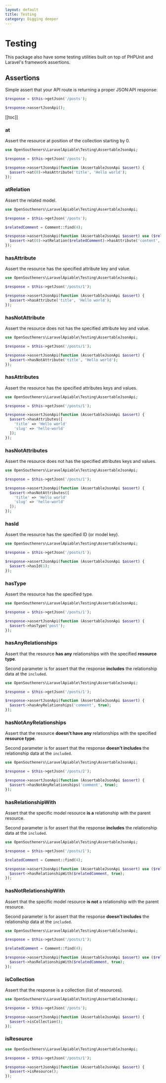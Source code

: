 ```yaml
---
layout: default
title: Testing
category: Digging deeper
---
```


# Testing

This package also have some testing utilities built on top of PHPUnit and Laravel's framework assertions.

## Assertions

Simple assert that your API route is returning a proper JSON:API response:

```php
$response = $this->getJson('/posts');

$response->assertJsonApi();
```

[[toc]]

### at

Assert the resource at position of the collection starting by 0.

```php
use OpenSoutheners\LaravelApiable\Testing\AssertableJsonApi;

$response = $this->getJson('/posts');

$response->assertJsonApi(function (AssertableJsonApi $assert) {
  $assert->at(0)->hasAttribute('title', 'Hello world');
});
```

### atRelation

Assert the related model.

```php
use OpenSoutheners\LaravelApiable\Testing\AssertableJsonApi;

$response = $this->getJson('/posts');

$relatedComment = Comment::find(4);

$response->assertJsonApi(function (AssertableJsonApi $assert) use ($relatedComment) {
  $assert->at(0)->atRelation($relatedComment)->hasAttribute('content', 'Foo bar');
});
```

### hasAttribute

Assert the resource has the specified attribute key and value.

```php
use OpenSoutheners\LaravelApiable\Testing\AssertableJsonApi;

$response = $this->getJson('/posts/1');

$response->assertJsonApi(function (AssertableJsonApi $assert) {
  $assert->hasAttribute('title', 'Hello world');
});
```

### hasNotAttribute <Badge type="tip" text="1.1.0" vertical="middle" />

Assert the resource does not has the specified attribute key and value.

```php
use OpenSoutheners\LaravelApiable\Testing\AssertableJsonApi;

$response = $this->getJson('/posts/1');

$response->assertJsonApi(function (AssertableJsonApi $assert) {
  $assert->hasNotAttribute('title', 'Hello world');
});
```

### hasAttributes

Assert the resource has the specified attributes keys and values.

```php
use OpenSoutheners\LaravelApiable\Testing\AssertableJsonApi;

$response = $this->getJson('/posts/1');

$response->assertJsonApi(function (AssertableJsonApi $assert) {
  $assert->hasAttributes([
    'title' => 'Hello world'
    'slug' => 'hello-world'
  ]);
});
```

### hasNotAttributes <Badge type="tip" text="1.1.0" vertical="middle" />

Assert the resource does not has the specified attributes keys and values.

```php
use OpenSoutheners\LaravelApiable\Testing\AssertableJsonApi;

$response = $this->getJson('/posts/1');

$response->assertJsonApi(function (AssertableJsonApi $assert) {
  $assert->hasNotAttributes([
    'title' => 'Hello world'
    'slug' => 'hello-world'
  ]);
});
```

### hasId

Assert the resource has the specified ID (or model key).

```php
use OpenSoutheners\LaravelApiable\Testing\AssertableJsonApi;

$response = $this->getJson('/posts/1');

$response->assertJsonApi(function (AssertableJsonApi $assert) {
  $assert->hasId(1);
});
```

### hasType

Assert the resource has the specified type.

```php
use OpenSoutheners\LaravelApiable\Testing\AssertableJsonApi;

$response = $this->getJson('/posts/1');

$response->assertJsonApi(function (AssertableJsonApi $assert) {
  $assert->hasType('post');
});
```

### hasAnyRelationships

Assert that the resource **has any** relationships with the specified **resource type**.

Second parameter is for assert that the response **includes** the relationship data at the `included`.

```php
use OpenSoutheners\LaravelApiable\Testing\AssertableJsonApi;

$response = $this->getJson('/posts/1');

$response->assertJsonApi(function (AssertableJsonApi $assert) {
  $assert->hasAnyRelationships('comment', true);
});
```

### hasNotAnyRelationships

Assert that the resource **doesn't have any** relationships with the specified **resource type**.

Second parameter is for assert that the response **doesn't includes** the relationship data at the `included`.

```php
use OpenSoutheners\LaravelApiable\Testing\AssertableJsonApi;

$response = $this->getJson('/posts/2');

$response->assertJsonApi(function (AssertableJsonApi $assert) {
  $assert->hasNotAnyRelationships('comment', true);
});
```

### hasRelationshipWith

Assert that the specific model resource **is a** relationship with the parent resource.

Second parameter is for assert that the response **includes** the relationship data at the `included`.

```php
use OpenSoutheners\LaravelApiable\Testing\AssertableJsonApi;

$response = $this->getJson('/posts/1');

$relatedComment = Comment::find(4);

$response->assertJsonApi(function (AssertableJsonApi $assert) use ($relatedComment) {
  $assert->hasRelationshipWith($relatedComment, true);
});
```

### hasNotRelationshipWith

Assert that the specific model resource **is not** a relationship with the parent resource.

Second parameter is for assert that the response **doesn't includes** the relationship data at the `included`.

```php
use OpenSoutheners\LaravelApiable\Testing\AssertableJsonApi;

$response = $this->getJson('/posts/1');

$relatedComment = Comment::find(4);

$response->assertJsonApi(function (AssertableJsonApi $assert) use ($relatedComment) {
  $assert->hasRelationshipWith($relatedComment, true);
});
```

### isCollection

Assert that the response is a collection (list of resources).

```php
use OpenSoutheners\LaravelApiable\Testing\AssertableJsonApi;

$response = $this->getJson('/posts');

$response->assertJsonApi(function (AssertableJsonApi $assert) {
  $assert->isCollection();
});
```

### isResource

```php
use OpenSoutheners\LaravelApiable\Testing\AssertableJsonApi;

$response = $this->getJson('/posts/1');

$response->assertJsonApi(function (AssertableJsonApi $assert) {
  $assert->isResource();
});
```